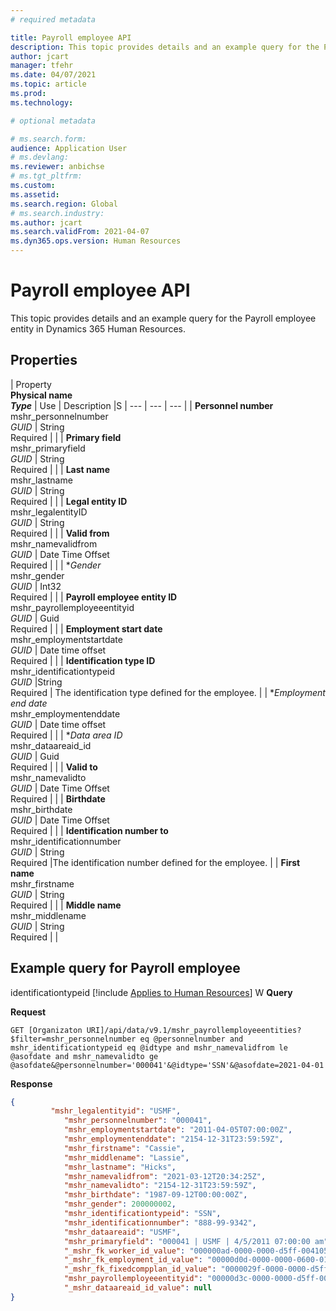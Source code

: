 ```yaml
---
# required metadata

title: Payroll employee API
description: This topic provides details and an example query for the Payroll employee entity in Dynamics 365 Human Resources.
author: jcart
manager: tfehr
ms.date: 04/07/2021
ms.topic: article
ms.prod: 
ms.technology: 

# optional metadata

# ms.search.form: 
audience: Application User
# ms.devlang: 
ms.reviewer: anbichse
# ms.tgt_pltfrm: 
ms.custom: 
ms.assetid: 
ms.search.region: Global
# ms.search.industry: 
ms.author: jcart
ms.search.validFrom: 2021-04-07
ms.dyn365.ops.version: Human Resources
---
```


# Payroll employee API

This topic provides details and an example query for the Payroll employee entity in Dynamics 365 Human Resources.

## Properties

| Property<br>**Physical name**<br>***Type*** | Use | Description |S
| --- | --- | --- |
| **Personnel number**<br>mshr_personnelnumber<br>*GUID* | String<br>Required |  |
| **Primary field**<br>mshr_primaryfield<br>*GUID* | String<br>Required |  |
| **Last name**<br>mshr_lastname<br>*GUID* | String<br>Required |  |
| **Legal entity ID**<br>mshr_legalentityID<br>*GUID* | String<br>Required |  |
| **Valid from**<br>mshr_namevalidfrom<br>*GUID* | Date Time Offset <br>Required |  |
| **Gender*<br>mshr_gender<br>*GUID* | Int32<br>Required |  |
| **Payroll employee entity ID**<br>mshr_payrollemployeeentityid<br>*GUID* | Guid<br>Required |  |
| **Employment start date**<br>mshr_employmentstartdate<br>*GUID* | Date time offset<br>Required |  |
| **Identification type ID**<br>mshr_identificationtypeid<br>*GUID* |String<br>Required | The identification type defined for the employee. |
| **Employment end date*<br>mshr_employmentenddate<br>*GUID* | Date time offset<br>Required |  |
| **Data area ID*<br>mshr_dataareaid_id<br>*GUID* | Guid<br>Required |  |
| **Valid to**<br>mshr_namevalidto<br>*GUID* | Date Time Offset <br>Required |  |
| **Birthdate**<br>mshr_birthdate<br>*GUID* | Date Time Offset <br>Required |  |
| **Identification number to**<br>mshr_identificationnumber<br>*GUID* | String <br>Required |The identification number defined for the employee.  |
| **First name**<br>mshr_firstname<br>*GUID* | String<br>Required |  |
| **Middle name**<br>mshr_middlename<br>*GUID* | String<br>Required |  |

## Example query for Payroll employee

identificationtypeid
[!include [Applies to Human Resources](../includes/applies-to-hr.md)]
W
**Query**

**Request**

```http
GET [Organizaton URI]/api/data/v9.1/mshr_payrollemployeeentities?$filter=mshr_personnelnumber eq @personnelnumber and mshr_identificationtypeid eq @idtype and mshr_namevalidfrom le @asofdate and mshr_namevalidto ge @asofdate&@personnelnumber='000041'&@idtype='SSN'&@asofdate=2021-04-01
```

**Response**

```json
{
	     "mshr_legalentityid": "USMF",
            "mshr_personnelnumber": "000041",
            "mshr_employmentstartdate": "2011-04-05T07:00:00Z",
            "mshr_employmentenddate": "2154-12-31T23:59:59Z",
            "mshr_firstname": "Cassie",
            "mshr_middlename": "Lassie",
            "mshr_lastname": "Hicks",
            "mshr_namevalidfrom": "2021-03-12T20:34:25Z",
            "mshr_namevalidto": "2154-12-31T23:59:59Z",
            "mshr_birthdate": "1987-09-12T00:00:00Z",
            "mshr_gender": 200000002,
            "mshr_identificationtypeid": "SSN",
            "mshr_identificationnumber": "888-99-9342",
            "mshr_dataareaid": "USMF",
            "mshr_primaryfield": "000041 | USMF | 4/5/2011 07:00:00 am",
            "_mshr_fk_worker_id_value": "000000ad-0000-0000-d5ff-004105000000",
            "_mshr_fk_employment_id_value": "00000d0d-0000-0000-0600-014105000000",
            "_mshr_fk_fixedcompplan_id_value": "0000029f-0000-0000-d5ff-004105000000",
            "mshr_payrollemployeeentityid": "00000d3c-0000-0000-d5ff-004105000000",
            "_mshr_dataareaid_id_value": null
}
```
